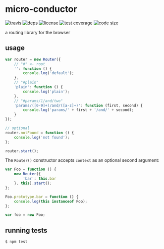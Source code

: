 # micro-conductor

  [![travis][travis-image]][travis-url]
  [![deps][deps-image]][deps-url]
  [![license][license-image]][license-url]
  [![test coverage][test-coverage-image]][test-coverage-url]
  ![code size][code-size-image]

a routing library for the browser

## usage

```js
var router = new Router({
    // "#" <- root
    '': function () {
        console.log('default');
    },
    // "#plain"
    'plain': function () {
        console.log('plain');
    },
    // "#params/1/and/two"
    'params/([0-9]+)/and/([a-z]+)': function (first, second) {
        console.log('params/' + first + '/and/' + second);
    }
});

// optional
router.notFound = function () {
    console.log('not found');
};

router.start();
```

The `Router()` constructor accepts `context` as an optional second argument:

```js
var Foo = function () {
    new Router({
        'bar': this.bar
    }, this).start();
};

Foo.prototype.bar = function () {
    console.log(this instanceof Foo);
};

var foo = new Foo;
```

## running tests

```bash
$ npm test
```

[travis-image]: https://img.shields.io/travis/oleksmarkh/micro-conductor/master.svg?style=flat-square
[travis-url]: https://travis-ci.org/oleksmarkh/micro-conductor
[deps-image]: https://img.shields.io/david/oleksmarkh/micro-conductor.svg?style=flat-square
[deps-url]: https://david-dm.org/oleksmarkh/micro-conductor
[license-image]: https://img.shields.io/github/license/oleksmarkh/micro-conductor.svg?style=flat-square
[license-url]: https://github.com/oleksmarkh/micro-conductor/blob/master/LICENSE
[test-coverage-image]: https://img.shields.io/coveralls/github/oleksmarkh/micro-conductor.svg?style=flat-square
[test-coverage-url]: https://coveralls.io/github/oleksmarkh/micro-conductor
[code-size-image]: https://img.shields.io/github/languages/code-size/oleksmarkh/micro-conductor.svg?style=flat-square
